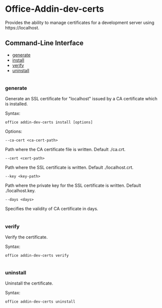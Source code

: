# Office-Addin-dev-certs

Provides the ability to manage certificates for a development server using https://localhost.

## Command-Line Interface
* [generate](#generate)
* [install](#install)
* [verify](#verify)
* [uninstall](#uninstall)

#

### generate
Generate an SSL certificate for "localhost" issued by a CA certificate which is installed.

Syntax:

`office addin-dev-certs install [options]`

Options:

`--ca-cert <ca-cert-path>`

Path where the CA certificate file is written. Default ./ca.crt.

`--cert <cert-path>`

Path where the SSL certificate is written. Default ./localhost.crt.

`--key <key-path>`

Path where the private key for the SSL certificate is written. Default ./localhost.key.

`--days <days>`

Specifies the validity of CA certificate in days.
 
#

### verify
Verify the certificate.

Syntax:

`office addin-dev-certs verify`
 
#

### uninstall
Uninstall the certificate.

Syntax:

`office addin-dev-certs uninstall`

#

